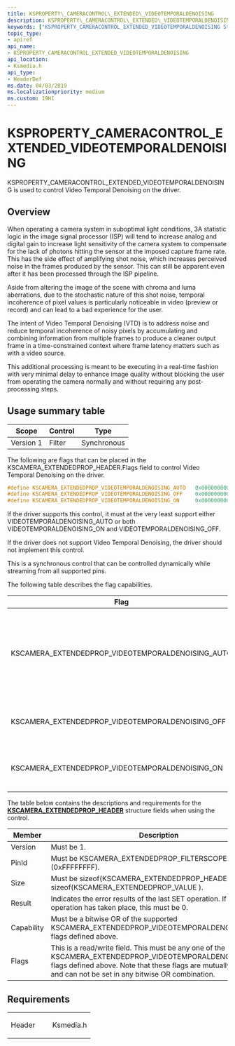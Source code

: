 ```yaml
---
title: KSPROPERTY\_CAMERACONTROL\_EXTENDED\_VIDEOTEMPORALDENOISING
description: KSPROPERTY\_CAMERACONTROL\_EXTENDED\_VIDEOTEMPORALDENOISING is used to control Video Temporal Denoising on the driver.
keywords: ["KSPROPERTY_CAMERACONTROL_EXTENDED_VIDEOTEMPORALDENOISING Streaming Media Devices"]
topic_type:
- apiref
api_name:
- KSPROPERTY_CAMERACONTROL_EXTENDED_VIDEOTEMPORALDENOISING
api_location:
- Ksmedia.h
api_type:
- HeaderDef
ms.date: 04/03/2019
ms.localizationpriority: medium
ms.custom: 19H1
---
```


# KSPROPERTY\_CAMERACONTROL\_EXTENDED\_VIDEOTEMPORALDENOISING

KSPROPERTY\_CAMERACONTROL\_EXTENDED\_VIDEOTEMPORALDENOISING is used to control Video Temporal Denoising on the driver.

## Overview

When operating a camera system in suboptimal light conditions, 3A statistic logic in the image signal processor (ISP) will tend to increase analog and digital gain to increase light sensitivity of the camera system to compensate for the lack of photons hitting the sensor at the imposed capture frame rate. This has the side effect of amplifying shot noise, which increases perceived noise in the frames produced by the sensor. This can still be apparent even after it has been processed through the ISP pipeline.

Aside from altering the image of the scene with chroma and luma aberrations, due to the stochastic nature of this shot noise, temporal incoherence of pixel values is particularly noticeable in video (preview or record) and can lead to a bad experience for the user.

The intent of Video Temporal Denoising (VTD) is to address noise and reduce temporal incoherence of noisy pixels by accumulating and combining information from multiple frames to produce a cleaner output frame in a time-constrained context where frame latency matters such as with a video source.

This additional processing is meant to be executing in a real-time fashion with very minimal delay to enhance image quality without blocking the user from operating the camera normally and without requiring any post-processing steps.

## Usage summary table

| Scope | Control | Type |
| --- | --- | --- |
| Version 1 | Filter | Synchronous |

The following are flags that can be placed in the KSCAMERA\_EXTENDEDPROP\_HEADER.Flags field to control Video Temporal Denoising on the driver.

```cpp
#define KSCAMERA_EXTENDEDPROP_VIDEOTEMPORALDENOISING_AUTO   0x0000000000000001
#define KSCAMERA_EXTENDEDPROP_VIDEOTEMPORALDENOISING_OFF    0x0000000000000002
#define KSCAMERA_EXTENDEDPROP_VIDEOTEMPORALDENOISING_ON     0x0000000000000004
```

If the driver supports this control, it must at the very least support either VIDEOTEMPORALDENOISING_AUTO or both VIDEOTEMPORALDENOISING_ON and VIDEOTEMPORALDENOISING_OFF.

If the driver does not support Video Temporal Denoising, the driver should not implement this control.

This is a synchronous control that can be controlled dynamically while streaming from all supported pins.  

The following table describes the flag capabilities.

| Flag | Description |
| --- | --- |
| KSCAMERA_EXTENDEDPROP_VIDEOTEMPORALDENOISING_AUTO | This is a mandatory capability if KSCAMERA_EXTENDEDPROP_VIDEOTEMPORALDENOISING_OFF and KSCAMERA_EXTENDEDPROP_VIDEOTEMPORALDENOISING_ON are not supported. When specified, Video Temporal Denoising is automatically enabled or disabled in the driver and affects all supported pins streaming pixels in the visible spectrum of light. While this is not guaranteeing actual processing of frames at all time, this implies that it may take place at the implementer’s discretions given the video signal passing through the ISP. |
| KSCAMERA_EXTENDEDPROP_VIDEOTEMPORALDENOISING_OFF | This is a mandatory capability if KSCAMERA_EXTENDEDPROP_VIDEOTEMPORALDENOISING_AUTO is not supported and optional if it is. When specified, Video Temporal Denoising is disabled in the driver at all time for all supported pins streaming pixels in the visible spectrum of light. |
| KSCAMERA_EXTENDEDPROP_VIDEOTEMPORALDENOISING_ON | This is a mandatory capability if KSCAMERA_EXTENDEDPROP_VIDEOTEMPORALDENOISING_AUTO is not supported and optional if it is. When specified, Video Temporal Denoising is enabled in the driver at all time for all supported pins streaming pixels in the visible spectrum of light. |

The table below contains the descriptions and requirements for the [**KSCAMERA\_EXTENDEDPROP\_HEADER**](/windows-hardware/drivers/ddi/ksmedia/ns-ksmedia-tagkscamera_extendedprop_header) structure fields when using the control.

| Member | Description |
| --- | --- |
| Version | Must be 1. |
| PinId | Must be KSCAMERA_EXTENDEDPROP_FILTERSCOPE (0xFFFFFFFF). |
| Size | Must be sizeof(KSCAMERA_EXTENDEDPROP_HEADER)+ sizeof(KSCAMERA_EXTENDEDPROP_VALUE ). |
| Result | Indicates the error results of the last SET operation.  If no SET operation has taken place, this must be 0. |
| Capability | Must be a bitwise OR of the supported KSCAMERA_EXTENDEDPROP_VIDEOTEMPORALDENOISING_* flags defined above. |
| Flags | This is a read/write field.  This must be any one of the KSCAMERA_EXTENDEDPROP_VIDEOTEMPORALDENOISING_XXX flags defined above. Note that these flags are mutually exclusive and can not be set in any bitwise OR combination. |

## Requirements

<table>
<colgroup>
<col width="50%" />
<col width="50%" />
</colgroup>
<tbody>
<tr class="odd">
<td><p>Header</p></td>
<td>Ksmedia.h</td>
</tr>
</tbody>
</table>